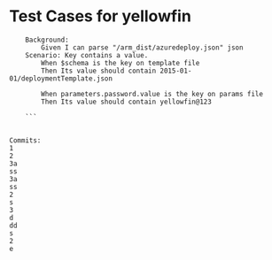 # Test Cases for yellowfin

```
	Background:
		Given I can parse "/arm_dist/azuredeploy.json" json
	Scenario: Key contains a value.
		When $schema is the key on template file
		Then Its value should contain 2015-01-01/deploymentTemplate.json

		When parameters.password.value is the key on params file
		Then Its value should contain yellowfin@123
    
    ```

	
Commits:
1
2
3a
ss
3a
ss
2
s
3
d
dd
s
2
e
